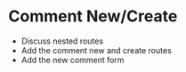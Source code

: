 # Comment New/Create
* Discuss nested routes
* Add the comment new and create routes
* Add the new comment form
